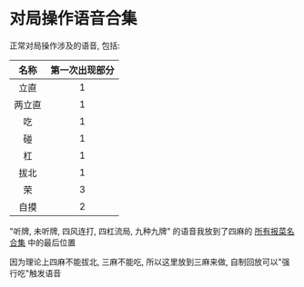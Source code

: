 # 对局操作语音合集

正常对局操作涉及的语音, 包括:

| 名称  | 第一次出现部分 |
|:---:|:-------:|
| 立直  |    1    |
| 两立直 |    1    |
|  吃  |    1    |
|  碰  |    1    |
|  杠  |    1    |
| 拔北  |    1    |
|  荣  |    3    |
| 自摸  |    2    |

"听牌, 未听牌, 四风连打, 四杠流局, 九种九牌" 的语音我放到了四麻的 [所有报菜名合集](../../4P/所有报菜名合集) 中的最后位置

因为理论上四麻不能拔北, 三麻不能吃, 所以这里放到三麻来做, 自制回放可以"强行吃"触发语音
